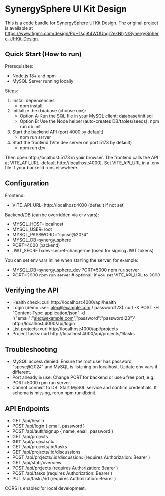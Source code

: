 
  # SynergySphere UI Kit Design

  This is a code bundle for SynergySphere UI Kit Design. The original project is available at https://www.figma.com/design/PpH1AgiK4WOUhgr2ekNhjN/SynergySphere-UI-Kit-Design.

  ## Quick Start (How to run)
  Prerequisites:
  - Node.js 18+ and npm
  - MySQL Server running locally

  Steps:
  1) Install dependencies
     - npm install
  2) Initialize the database (choose one):
     - Option A: Run the SQL file in your MySQL client: database/init.sql
     - Option B: Use the Node helper (auto-creates DB/tables/seeds): npm run db:init
  3) Start the backend API (port 4000 by default)
     - npm run server
  4) Start the frontend (Vite dev server on port 5173 by default)
     - npm run dev

  Then open http://localhost:5173 in your browser. The frontend calls the API at VITE_API_URL (default http://localhost:4000). Set VITE_API_URL in a .env file if your backend runs elsewhere.

  ## Configuration
  Frontend:
  - VITE_API_URL=http://localhost:4000 (default if not set)

  Backend/DB (can be overridden via env vars):
  - MYSQL_HOST=localhost
  - MYSQL_USER=root
  - MYSQL_PASSWORD="spcse@2024"
  - MYSQL_DB=synergy_sphere
  - PORT=4000 (backend)
  - JWT_SECRET=dev-secret-change-me (used for signing JWT tokens)

  You can set env vars inline when starting the server, for example:
  - MYSQL_DB=synergy_sphere_dev PORT=5000 npm run server
  - PORT=3000 npm run server  # optional: if you set VITE_API_URL to 3000

  ## Verifying the API
  - Health check: curl http://localhost:4000/api/health
  - Login (demo user: alex@example.com / password123):
    curl -X POST -H "Content-Type: application/json" -d '{"email":"alex@example.com","password":"password123"}' http://localhost:4000/api/login
  - List projects: curl http://localhost:4000/api/projects
  - Project tasks: curl http://localhost:4000/api/projects/1/tasks

  ## Troubleshooting
  - MySQL access denied: Ensure the root user has password "spcse@2024" and MySQL is listening on localhost. Update env vars if different.
  - Port already in use: Change PORT for backend or use a free port, e.g., PORT=5000 npm run server.
  - Cannot connect to DB: Start MySQL service and confirm credentials. If schema is missing, rerun npm run db:init.

  ## API Endpoints
  - GET /api/health
  - POST /api/login  { email, password }
  - POST /api/auth/signup  { name, email, password }
  - GET /api/projects
  - GET /api/projects/:id
  - GET /api/projects/:id/tasks
  - GET /api/projects/:id/discussions
  - POST /api/projects/:id/discussions   (requires Authorization: Bearer <token>)
  - GET /api/stats/overview
  - POST /api/projects   (requires Authorization: Bearer <token>)
  - POST /api/tasks      (requires Authorization: Bearer <token>)
  - PUT /api/tasks/:id   (requires Authorization: Bearer <token>)

  CORS is enabled for local development.
  